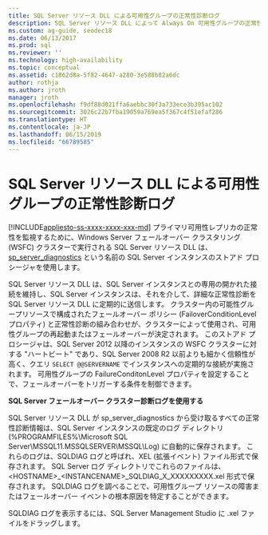 ```yaml
---
title: SQL Server リソース DLL による可用性グループの正常性診断ログ
description: SQL Server リソース DLL によって Always On 可用性グループの正常性が監視されるしくみについて説明します。
ms.custom: ag-guide, seodec18
ms.date: 06/13/2017
ms.prod: sql
ms.reviewer: ''
ms.technology: high-availability
ms.topic: conceptual
ms.assetid: c1862d8a-5f82-4647-a280-3e588b82a6dc
author: rothja
ms.author: jroth
manager: jroth
ms.openlocfilehash: f9df88d021ffa6aebbc30f3a733ece3b395ac102
ms.sourcegitcommit: 3026c22b7fba19059a769ea5f367c4f51efaf286
ms.translationtype: HT
ms.contentlocale: ja-JP
ms.lasthandoff: 06/15/2019
ms.locfileid: "66789585"
---
```

# <a name="sql-server-resource-dll-health-diagnostic-logs-for-availability-groups"></a>SQL Server リソース DLL による可用性グループの正常性診断ログ
[!INCLUDE[appliesto-ss-xxxx-xxxx-xxx-md](../../../includes/appliesto-ss-xxxx-xxxx-xxx-md.md)]
  プライマリ可用性レプリカの正常性を監視するために、Windows Server フェールオーバー クラスタリング (WSFC) クラスターで実行される SQL Server リソース DLL は、[sp_server_diagnostics](~/relational-databases/system-stored-procedures/sp-server-diagnostics-transact-sql.md) という名前の SQL Server インスタンスのストアド プロシージャを使用します。  
  
 SQL Server リソース DLL は、SQL Server インスタンスとの専用の開かれた接続を維持し、SQL Server インスタンスは、それを介して、詳細な正常性診断を SQL Server リソース DLL に定期的に送信します。 クラスター内の可能性グループリソースで構成されたフェールオーバー ポリシー (FailoverConditionLevel プロパティ) と正常性診断の組み合わせが、クラスターによって使用され、可用性グループの再起動またはフェールオーバーが決定されます。 このストアド プロシージャは、SQL Server 2012 以降のインスタンスの WSFC クラスターに対する "ハートビート" であり、SQL Server 2008 R2 以前よりも細かく信頼性が高く、クエリ `SELECT @@SERVERNAME` でインスタンスへの定期的な接続が実施されます。 可用性グループの FailureConditonLevel プロパティを設定することで、フェールオーバーをトリガーする条件を制御できます。  
  
 **SQL Server フェールオーバー クラスター診断ログを使用する**
 
 SQL Server リソース DLL が sp_server_diagnostics から受け取るすべての正常性診断情報は、SQL Server インスタンスの既定のログ ディレクトリ (%PROGRAMFILES%\Microsoft SQL Server\MSSQL11.MSSQLSERVER\MSSQL\Log) に自動的に保存されます。 これらのログは、SQLDIAG ログと呼ばれ、XEL (拡張イベント) ファイル形式で保存されます。 SQL Server ログ ディレクトリでこれらのファイルは、\<HOSTNAME>_\<INSTANCENAME>_SQLDIAG_X_XXXXXXXXX.xel 形式で保存されます。 SQLDIAG ログを調べることで、可用性グループ リソースの障害またはフェールオーバー イベントの根本原因を特定することができます。  
  
 SQLDIAG ログを表示するには、SQL Server Management Studio に .xel ファイルをドラッグします。  
  
  
